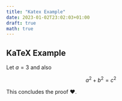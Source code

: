```yaml
---
title: "Katex Example"
date: 2023-01-02T23:02:03+01:00
draft: true
math: true
---
```


## KaTeX Example 

Let $a = 3$ and also

$$
a^2 + b^2 = c^2
$$

This concludes the proof :heart:.